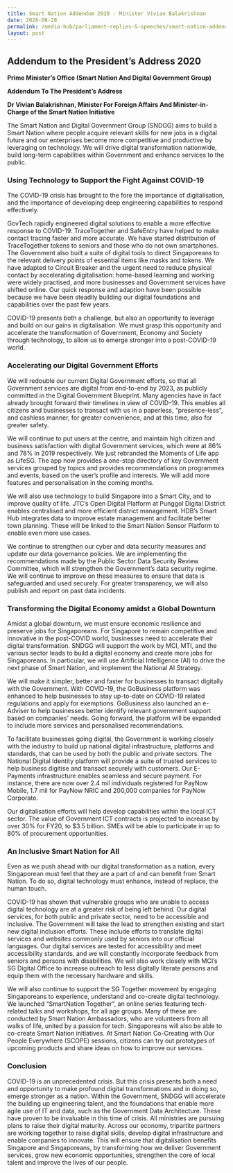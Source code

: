 ```yaml
---
title: Smart Nation Addendum 2020 - Minister Vivian Balakrishnan
date: 2020-08-28
permalink: /media-hub/parliament-replies-&-speeches/smart-nation-addendum-2020
layout: post
---
```

## Addendum to the President’s Address 2020

**Prime Minister’s Office (Smart Nation And Digital Government Group)**
  
**Addendum To The President’s Address**  

**Dr Vivian Balakrishnan, Minister For Foreign Affairs And Minister-in-Charge of the Smart Nation Initiative**

The Smart Nation and Digital Government Group (SNDGG) aims to build a Smart Nation where people acquire relevant skills for new jobs in a digital future and our enterprises become more competitive and productive by leveraging on technology. We will drive digital transformation nationwide, build long-term capabilities within Government and enhance services to the public.  

  
### Using Technology to Support the Fight Against COVID-19  

The COVID-19 crisis has brought to the fore the importance of digitalisation, and the importance of developing deep engineering capabilities to respond effectively.
 
GovTech rapidly engineered digital solutions to enable a more effective response to COVID-19. TraceTogether and SafeEntry have helped to make contact tracing faster and more accurate. We have started distribution of TraceTogether tokens to seniors and those who do not own smartphones. The Government also built a suite of digital tools to direct Singaporeans to the relevant delivery points of essential items like masks and tokens. We have adapted to Circuit Breaker and the urgent need to reduce physical contact by accelerating digitalisation: home-based learning and working were widely practised, and more businesses and Government services have shifted online. Our quick response and adaption have been possible because we have been steadily building our digital foundations and capabilities over the past few years.
  
COVID-19 presents both a challenge, but also an opportunity to leverage and build on our gains in digitalisation. We must grasp this opportunity and accelerate the transformation of Government, Economy and Society through technology, to allow us to emerge stronger into a post-COVID-19 world.

### Accelerating our Digital Government Efforts  

We will redouble our current Digital Government efforts, so that all Government services are digital from end-to-end by 2023, as publicly committed in the Digital Government Blueprint. Many agencies have in fact already brought forward their timelines in view of COVID-19. This enables all citizens and businesses to transact with us in a paperless, “presence-less”, and cashless manner, for greater convenience, and at this time, also for greater safety.
  
We will continue to put users at the centre, and maintain high citizen and business satisfaction with digital Government services, which were at 86% and 78% in 2019 respectively. We just rebranded the Moments of Life app as LifeSG. The app now provides a one-stop directory of key Government services grouped by topics and provides recommendations on programmes and events, based on the user’s profile and interests. We will add more features and personalisation in the coming months.

We will also use technology to build Singapore into a Smart City, and to improve quality of life. JTC’s Open Digital Platform at Punggol Digital District enables centralised and more efficient district management. HDB’s Smart Hub integrates data to improve estate management and facilitate better town planning. These will be linked to the Smart Nation Sensor Platform to enable even more use cases.

We continue to strengthen our cyber and data security measures and update our data governance policies. We are implementing the recommendations made by the Public Sector Data Security Review Committee, which will strengthen the Government’s data security regime. We will continue to improve on these measures to ensure that data is safeguarded and used securely. For greater transparency, we will also publish and report on past data incidents.

### Transforming the Digital Economy amidst a Global Downturn
  
Amidst a global downturn, we must ensure economic resilience and preserve jobs for Singaporeans. For Singapore to remain competitive and innovative in the post-COVID world, businesses need to accelerate their digital transformation. SNDGG will support the work by MCI, MTI, and the various sector leads to build a digital economy and create more jobs for Singaporeans. In particular, we will use Artificial Intelligence (AI) to drive the next phase of Smart Nation, and implement the National AI Strategy.

We will make it simpler, better and faster for businesses to transact digitally with the Government. With COVID-19, the GoBusiness platform was enhanced to help businesses to stay up-to-date on COVID-19 related regulations and apply for exemptions. GoBusiness also launched an e-Adviser to help businesses better identify relevant government support based on companies’ needs. Going forward, the platform will be expanded to include more services and personalised recommendations.
  
To facilitate businesses going digital, the Government is working closely with the industry to build up national digital infrastructure, platforms and standards, that can be used by both the public and private sectors. The National Digital Identity platform will provide a suite of trusted services to help business digitise and transact securely with customers. Our E-Payments infrastructure enables seamless and secure payment. For instance, there are now over 2.4 mil individuals registered for PayNow Mobile, 1.7 mil for PayNow NRIC and 200,000 companies for PayNow Corporate.
  
Our digitalisation efforts will help develop capabilities within the local ICT sector. The value of Government ICT contracts is projected to increase by over 30% for FY20, to $3.5 billion. SMEs will be able to participate in up to 80% of procurement opportunities.  
 
### An Inclusive Smart Nation for All  
 
Even as we push ahead with our digital transformation as a nation, every Singaporean must feel that they are a part of and can benefit from Smart Nation. To do so, digital technology must enhance, instead of replace, the human touch.
 
COVID-19 has shown that vulnerable groups who are unable to access digital technology are at a greater risk of being left behind. Our digital services, for both public and private sector, need to be accessible and inclusive. The Government will take the lead to strengthen existing and start new digital inclusion efforts. These include efforts to translate digital services and websites commonly used by seniors into our official languages. Our digital services are tested for accessibility and meet accessibility standards, and we will constantly incorporate feedback from seniors and persons with disabilities. We will also work closely with MCI’s SG Digital Office to increase outreach to less digitally literate persons and equip them with the necessary hardware and skills.

We will also continue to support the SG Together movement by engaging Singaporeans to experience, understand and co-create digital technology. We launched “SmartNation Together”, an online series featuring tech-related talks and workshops, for all age groups. Many of these are conducted by Smart Nation Ambassadors, who are volunteers from all walks of life, united by a passion for tech. Singaporeans will also be able to co-create Smart Nation initiatives. At Smart Nation Co-Creating with Our People Everywhere (SCOPE) sessions, citizens can try out prototypes of upcoming products and share ideas on how to improve our services.

### Conclusion  
  
COVID-19 is an unprecedented crisis. But this crisis presents both a need and opportunity to make profound digital transformations and in doing so, emerge stronger as a nation. Within the Government, SNDGG will accelerate the building up engineering talent, and the foundations that enable more agile use of IT and data, such as the Government Data Architecture. These have proven to be invaluable in this time of crisis. All ministries are pursuing plans to raise their digital maturity. Across our economy, tripartite partners are working together to raise digital skills, develop digital infrastructure and enable companies to innovate. This will ensure that digitalisation benefits Singapore and Singaporeans, by transforming how we deliver Government services, grow new economic opportunities, strengthen the core of local talent and improve the lives of our people.